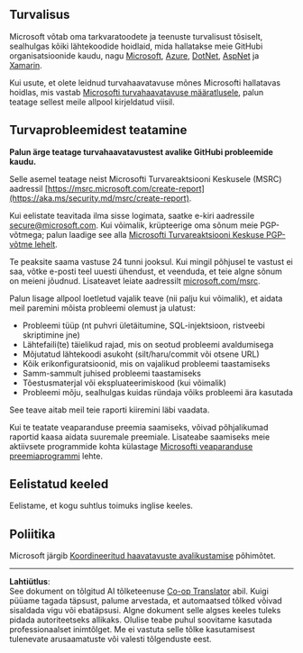 <!--
CO_OP_TRANSLATOR_METADATA:
{
  "original_hash": "57f14126c1c6add76b3aef3844dfe4e3",
  "translation_date": "2025-10-11T11:32:40+00:00",
  "source_file": "SECURITY.md",
  "language_code": "et"
}
-->
## Turvalisus

Microsoft võtab oma tarkvaratoodete ja teenuste turvalisust tõsiselt, sealhulgas kõiki lähtekoodide hoidlaid, mida hallatakse meie GitHubi organisatsioonide kaudu, nagu [Microsoft](https://github.com/Microsoft), [Azure](https://github.com/Azure), [DotNet](https://github.com/dotnet), [AspNet](https://github.com/aspnet) ja [Xamarin](https://github.com/xamarin).

Kui usute, et olete leidnud turvahaavatavuse mõnes Microsofti hallatavas hoidlas, mis vastab [Microsofti turvahaavatavuse määratlusele](https://aka.ms/security.md/definition), palun teatage sellest meile allpool kirjeldatud viisil.

## Turvaprobleemidest teatamine

**Palun ärge teatage turvahaavatavustest avalike GitHubi probleemide kaudu.**

Selle asemel teatage neist Microsofti Turvareaktsiooni Keskusele (MSRC) aadressil [https://msrc.microsoft.com/create-report](https://aka.ms/security.md/msrc/create-report).

Kui eelistate teavitada ilma sisse logimata, saatke e-kiri aadressile [secure@microsoft.com](mailto:secure@microsoft.com). Kui võimalik, krüpteerige oma sõnum meie PGP-võtmega; palun laadige see alla [Microsofti Turvareaktsiooni Keskuse PGP-võtme lehelt](https://aka.ms/security.md/msrc/pgp).

Te peaksite saama vastuse 24 tunni jooksul. Kui mingil põhjusel te vastust ei saa, võtke e-posti teel uuesti ühendust, et veenduda, et teie algne sõnum on meieni jõudnud. Lisateavet leiate aadressilt [microsoft.com/msrc](https://www.microsoft.com/msrc).

Palun lisage allpool loetletud vajalik teave (nii palju kui võimalik), et aidata meil paremini mõista probleemi olemust ja ulatust:

  * Probleemi tüüp (nt puhvri ületäitumine, SQL-injektsioon, ristveebi skriptimine jne)
  * Lähtefaili(te) täielikud rajad, mis on seotud probleemi avaldumisega
  * Mõjutatud lähtekoodi asukoht (silt/haru/commit või otsene URL)
  * Kõik erikonfiguratsioonid, mis on vajalikud probleemi taastamiseks
  * Samm-sammult juhised probleemi taastamiseks
  * Tõestusmaterjal või ekspluateerimiskood (kui võimalik)
  * Probleemi mõju, sealhulgas kuidas ründaja võiks probleemi ära kasutada

See teave aitab meil teie raporti kiiremini läbi vaadata.

Kui te teatate veaparanduse preemia saamiseks, võivad põhjalikumad raportid kaasa aidata suuremale preemiale. Lisateabe saamiseks meie aktiivsete programmide kohta külastage [Microsofti veaparanduse preemiaprogrammi](https://aka.ms/security.md/msrc/bounty) lehte.

## Eelistatud keeled

Eelistame, et kogu suhtlus toimuks inglise keeles.

## Poliitika

Microsoft järgib [Koordineeritud haavatavuste avalikustamise](https://aka.ms/security.md/cvd) põhimõtet.

---

**Lahtiütlus**:  
See dokument on tõlgitud AI tõlketeenuse [Co-op Translator](https://github.com/Azure/co-op-translator) abil. Kuigi püüame tagada täpsust, palume arvestada, et automaatsed tõlked võivad sisaldada vigu või ebatäpsusi. Algne dokument selle algses keeles tuleks pidada autoriteetseks allikaks. Olulise teabe puhul soovitame kasutada professionaalset inimtõlget. Me ei vastuta selle tõlke kasutamisest tulenevate arusaamatuste või valesti tõlgenduste eest.